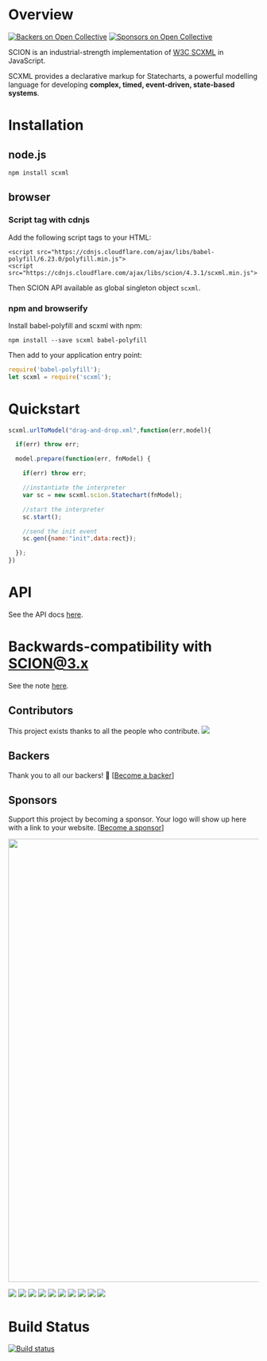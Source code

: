 # Overview
[![Backers on Open Collective](https://opencollective.com/scion/backers/badge.svg)](#backers)
 [![Sponsors on Open Collective](https://opencollective.com/scion/sponsors/badge.svg)](#sponsors) 

SCION is an industrial-strength implementation of [W3C SCXML](http://www.w3.org/TR/scxml/) in JavaScript. 

SCXML provides a declarative markup for Statecharts, a powerful modelling language for developing **complex, timed, event-driven, state-based systems**. 

# Installation

## node.js

`npm install scxml`

## browser

### Script tag with cdnjs

Add the following script tags to your HTML:

```
<script src="https://cdnjs.cloudflare.com/ajax/libs/babel-polyfill/6.23.0/polyfill.min.js">
<script src="https://cdnjs.cloudflare.com/ajax/libs/scion/4.3.1/scxml.min.js">
```

Then SCION API available as global singleton object `scxml`.

### npm and browserify

Install babel-polyfill and scxml with npm:

`npm install --save scxml babel-polyfill`

Then add to your application entry point:

```js
require('babel-polyfill');
let scxml = require('scxml');
```

# Quickstart

```javascript
scxml.urlToModel("drag-and-drop.xml",function(err,model){

  if(err) throw err;

  model.prepare(function(err, fnModel) {

    if(err) throw err;

    //instantiate the interpreter
    var sc = new scxml.scion.Statechart(fnModel);

    //start the interpreter
    sc.start();

    //send the init event
    sc.gen({name:"init",data:rect});

  });
})
```

# API

See the API docs [here](http://jbeard4.github.io/SCION/modules/_workspace_scion_scxml_platform_projects_scion_tsd_index_d_.html).

# Backwards-compatibility with SCION@3.x

See the note [here](https://github.com/jbeard4/SCION-CORE#backwards-compatibility-semantics).

## Contributors

This project exists thanks to all the people who contribute. 
<a href="graphs/contributors"><img src="https://opencollective.com/SCION/contributors.svg?width=890&button=false" /></a>


## Backers

Thank you to all our backers! 🙏 [[Become a backer](https://opencollective.com/SCION#backer)]

## Sponsors

Support this project by becoming a sponsor. Your logo will show up here with a link to your website. [[Become a sponsor](https://opencollective.com/SCION#sponsor)]

<a href="https://opencollective.com/juan-carlos-madrid-abad#" target="_blank"><img width="890" src="https://opencollective.com/static/images/avatar-01.svg?width=890"></a>

<a href="https://opencollective.com/SCION/sponsor/0/website" target="_blank"><img src="https://opencollective.com/SCION/sponsor/0/avatar.svg"></a>
<a href="https://opencollective.com/SCION/sponsor/1/website" target="_blank"><img src="https://opencollective.com/SCION/sponsor/1/avatar.svg"></a>
<a href="https://opencollective.com/SCION/sponsor/2/website" target="_blank"><img src="https://opencollective.com/SCION/sponsor/2/avatar.svg"></a>
<a href="https://opencollective.com/SCION/sponsor/3/website" target="_blank"><img src="https://opencollective.com/SCION/sponsor/3/avatar.svg"></a>
<a href="https://opencollective.com/SCION/sponsor/4/website" target="_blank"><img src="https://opencollective.com/SCION/sponsor/4/avatar.svg"></a>
<a href="https://opencollective.com/SCION/sponsor/5/website" target="_blank"><img src="https://opencollective.com/SCION/sponsor/5/avatar.svg"></a>
<a href="https://opencollective.com/SCION/sponsor/6/website" target="_blank"><img src="https://opencollective.com/SCION/sponsor/6/avatar.svg"></a>
<a href="https://opencollective.com/SCION/sponsor/7/website" target="_blank"><img src="https://opencollective.com/SCION/sponsor/7/avatar.svg"></a>
<a href="https://opencollective.com/SCION/sponsor/8/website" target="_blank"><img src="https://opencollective.com/SCION/sponsor/8/avatar.svg"></a>
<a href="https://opencollective.com/SCION/sponsor/9/website" target="_blank"><img src="https://opencollective.com/SCION/sponsor/9/avatar.svg"></a>

# Build Status

[![Build status](https://travis-ci.org/jbeard4/SCION.svg)](https://travis-ci.org/jbeard4/SCION)

